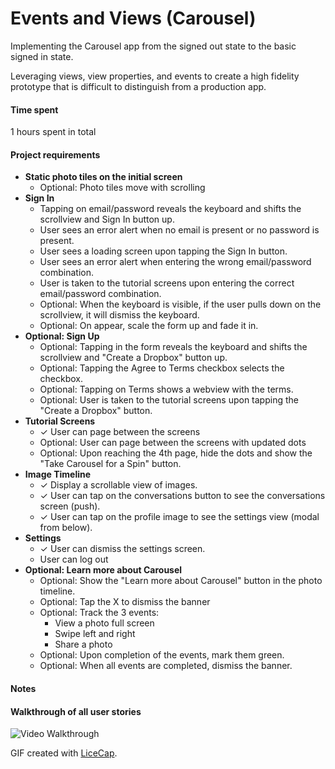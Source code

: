 # Events and Views (Carousel)
Implementing the Carousel app from the signed out state to the basic signed in state.

Leveraging views, view properties, and events to create a high fidelity prototype that is difficult to distinguish from a production app.

#### Time spent
1 hours spent in total

#### Project requirements
 * **Static photo tiles on the initial screen**
 	* Optional: Photo tiles move with scrolling
 * **Sign In**
 	* Tapping on email/password reveals the keyboard and shifts the scrollview and Sign In button up.
 	* User sees an error alert when no email is present or no password is present.
 	* User sees a loading screen upon tapping the Sign In button.
 	* User sees an error alert when entering the wrong email/password combination.
 	* User is taken to the tutorial screens upon entering the correct email/password combination.
 	* Optional: When the keyboard is visible, if the user pulls down on the scrollview, it will dismiss the keyboard.
 	* Optional: On appear, scale the form up and fade it in.
 * **Optional: Sign Up**
 	* Optional: Tapping in the form reveals the keyboard and shifts the scrollview and "Create a Dropbox" button up.
 	* Optional: Tapping the Agree to Terms checkbox selects the checkbox.
 	* Optional: Tapping on Terms shows a webview with the terms.
 	* Optional: User is taken to the tutorial screens upon tapping the "Create a Dropbox" button.
 * **Tutorial Screens**
 	* ✓ User can page between the screens
 	* Optional: User can page between the screens with updated dots
 	* Optional: Upon reaching the 4th page, hide the dots and show the "Take Carousel for a Spin" button.
 * **Image Timeline**
 	* ✓ Display a scrollable view of images.
 	* ✓ User can tap on the conversations button to see the conversations screen (push).
 	* ✓ User can tap on the profile image to see the settings view (modal from below).
 * **Settings**
 	* ✓ User can dismiss the settings screen.
 	* User can log out
 * **Optional: Learn more about Carousel**
	 * Optional: Show the "Learn more about Carousel" button in the photo timeline.
	 * Optional: Tap the X to dismiss the banner
	 * Optional: Track the 3 events:
 		* View a photo full screen
 		* Swipe left and right
 		* Share a photo
	 * Optional: Upon completion of the events, mark them green.
	 * Optional: When all events are completed, dismiss the banner.

#### Notes


#### Walkthrough of all user stories

![Video Walkthrough](filename.gif)

GIF created with [LiceCap](http://www.cockos.com/licecap/).

